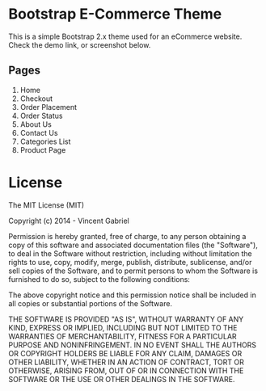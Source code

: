 Bootstrap E-Commerce Theme
=========================

This is a simple Bootstrap 2.x theme used for an eCommerce website. Check the demo link, or screenshot below.

## Pages

1. Home
2. Checkout
3. Order Placement
4. Order Status
5. About Us
6. Contact Us
7. Categories List
8. Product Page

License
===============
The MIT License (MIT)

Copyright (c) 2014 - Vincent Gabriel

Permission is hereby granted, free of charge, to any person obtaining a copy
of this software and associated documentation files (the "Software"), to deal
in the Software without restriction, including without limitation the rights
to use, copy, modify, merge, publish, distribute, sublicense, and/or sell
copies of the Software, and to permit persons to whom the Software is
furnished to do so, subject to the following conditions:

The above copyright notice and this permission notice shall be included in
all copies or substantial portions of the Software.

THE SOFTWARE IS PROVIDED "AS IS", WITHOUT WARRANTY OF ANY KIND, EXPRESS OR
IMPLIED, INCLUDING BUT NOT LIMITED TO THE WARRANTIES OF MERCHANTABILITY,
FITNESS FOR A PARTICULAR PURPOSE AND NONINFRINGEMENT. IN NO EVENT SHALL THE
AUTHORS OR COPYRIGHT HOLDERS BE LIABLE FOR ANY CLAIM, DAMAGES OR OTHER
LIABILITY, WHETHER IN AN ACTION OF CONTRACT, TORT OR OTHERWISE, ARISING FROM,
OUT OF OR IN CONNECTION WITH THE SOFTWARE OR THE USE OR OTHER DEALINGS IN
THE SOFTWARE.

